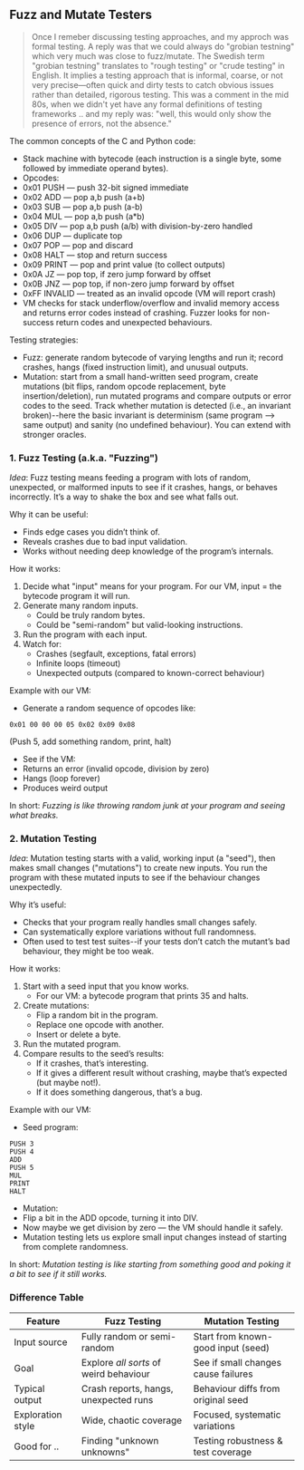 
## Fuzz and Mutate Testers

> Once I remeber discussing testing approaches, and my approch was formal testing. A reply was that we could
> always do "grobian testning" which very much was close to fuzz/mutate. The Swedish term "grobian testning"
> translates to "rough testing" or "crude testing" in English. It implies a testing approach that is informal,
> coarse, or not very precise—often quick and dirty tests to catch obvious issues rather than detailed,
> rigorous testing. This was a comment in the mid 80s, when we didn't yet have any formal definitions of
> testing frameworks .. and my reply was: "well, this would only show the presence of errors, not the absence."

The common concepts of the C and Python code:
- Stack machine with bytecode (each instruction is a single byte, some followed by immediate operand bytes).
- Opcodes:
- 0x01 PUSH <int32> — push 32-bit signed immediate
- 0x02 ADD — pop a,b push (a+b)
- 0x03 SUB — pop a,b push (a-b)
- 0x04 MUL — pop a,b push (a*b)
- 0x05 DIV — pop a,b push (a/b) with division-by-zero handled
- 0x06 DUP — duplicate top
- 0x07 POP — pop and discard
- 0x08 HALT — stop and return success
- 0x09 PRINT — pop and print value (to collect outputs)
- 0x0A JZ <offset8> — pop top, if zero jump forward by offset
- 0x0B JNZ <offset8> — pop top, if non-zero jump forward by offset
- 0xFF INVALID — treated as an invalid opcode (VM will report crash)
- VM checks for stack underflow/overflow and invalid memory access and returns error codes instead of crashing.
  Fuzzer looks for non-success return codes and unexpected behaviours.

Testing strategies:
- Fuzz: generate random bytecode of varying lengths and run it; record crashes, hangs (fixed instruction limit),
  and unusual outputs.
- Mutation: start from a small hand-written seed program, create mutations (bit flips, random opcode replacement,
  byte insertion/deletion), run mutated programs and compare outputs or error codes to the seed. Track whether
  mutation is detected (i.e., an invariant broken)--here the basic invariant is determinism (same program -->
  same output) and sanity (no undefined behaviour). You can extend with stronger oracles.


### 1. Fuzz Testing (a.k.a. "Fuzzing")

*Idea*:
Fuzz testing means feeding a program with lots of random, unexpected, or malformed inputs to see if it crashes,
hangs, or behaves incorrectly. It’s a way to shake the box and see what falls out.

Why it can be useful:
- Finds edge cases you didn’t think of.
- Reveals crashes due to bad input validation.
- Works without needing deep knowledge of the program’s internals.

How it works:
1. Decide what "input" means for your program. For our VM, input = the bytecode program it will run.
2. Generate many random inputs.
    - Could be truly random bytes.
    - Could be "semi-random" but valid-looking instructions.
3. Run the program with each input.
4. Watch for:
    - Crashes (segfault, exceptions, fatal errors)
    - Infinite loops (timeout)
    - Unexpected outputs (compared to known-correct behaviour)

Example with our VM:
- Generate a random sequence of opcodes like:

```
0x01 00 00 00 05 0x02 0x09 0x08
```
(Push 5, add something random, print, halt)

- See if the VM:
- Returns an error (invalid opcode, division by zero)
- Hangs (loop forever)
- Produces weird output

In short: *Fuzzing is like throwing random junk at your program and seeing what breaks.*



### 2. Mutation Testing

*Idea*:
Mutation testing starts with a valid, working input (a "seed"), then makes small changes
("mutations") to create new inputs. You run the program with these mutated inputs to see
if the behaviour changes unexpectedly.

Why it’s useful:
- Checks that your program really handles small changes safely.
- Can systematically explore variations without full randomness.
- Often used to test test suites--if your tests don’t catch the mutant’s bad behaviour,
  they might be too weak.

How it works:
1. Start with a seed input that you know works.
    - For our VM: a bytecode program that prints 35 and halts.
2. Create mutations:
    - Flip a random bit in the program.
    - Replace one opcode with another.
    - Insert or delete a byte.
3. Run the mutated program.
4. Compare results to the seed’s results:
    - If it crashes, that’s interesting.
    - If it gives a different result without crashing, maybe that’s expected (but maybe not!).
    - If it does something dangerous, that’s a bug.

Example with our VM:
- Seed program:

```
PUSH 3
PUSH 4
ADD
PUSH 5
MUL
PRINT
HALT
```

- Mutation:
- Flip a bit in the ADD opcode, turning it into DIV.
- Now maybe we get division by zero — the VM should handle it safely.
- Mutation testing lets us explore small input changes instead of starting from complete randomness.

In short: *Mutation testing is like starting from something good and poking it a bit to see if it still works.*


### Difference Table

| Feature            | Fuzz Testing                           | Mutation Testing                       |
|--------------------|----------------------------------------|----------------------------------------|
| Input source       | Fully random or semi-random            | Start from known-good input (seed)     |
| Goal               | Explore *all sorts* of weird behaviour | See if small changes cause failures    |
| Typical output     | Crash reports, hangs, unexpected runs  | Behaviour diffs from original seed     |
| Exploration style  | Wide, chaotic coverage                 | Focused, systematic variations         |
| Good for ..        | Finding "unknown unknowns"             | Testing robustness & test coverage     |
